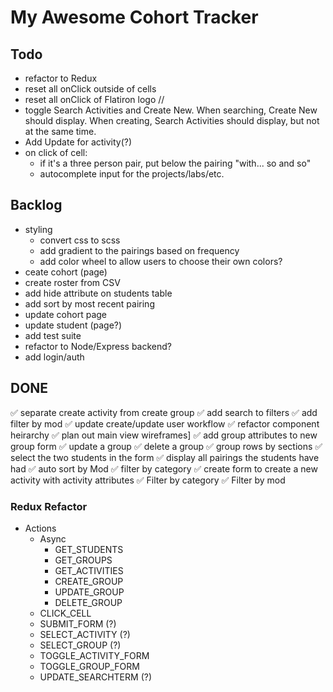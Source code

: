 # My Awesome Cohort Tracker

## Todo

- refactor to Redux
- reset all onClick outside of cells
- reset all onClick of Flatiron logo //
- toggle Search Activities and Create New. When searching, Create New should display. When creating, Search Activities should display, but not at the same time.
- Add Update for activity(?)
- on click of cell:
  - if it's a three person pair, put below the pairing "with... so and so"
  - autocomplete input for the projects/labs/etc.

## Backlog

- styling
  - convert css to scss
  - add gradient to the pairings based on frequency
  - add color wheel to allow users to choose their own colors?
- ceate cohort (page)
- create roster from CSV
- add hide attribute on students table
- add sort by most recent pairing
- update cohort page
- update student (page?)
- add test suite
- refactor to Node/Express backend?
- add login/auth
  <!-- - display a dropdown to add another student to the group? -->

## DONE

✅ separate create activity from create group
✅ add search to filters
✅ add filter by mod
✅ update create/update user workflow
✅ refactor component heirarchy
✅ plan out main view wireframes]
✅ add group attributes to new group form
✅ update a group
✅ delete a group
✅ group rows by sections
✅ select the two students in the form
✅ display all pairings the students have had
✅ auto sort by Mod
✅ filter by category
✅ create form to create a new activity with activity attributes
✅ Filter by category
✅ Filter by mod

### Redux Refactor

- Actions
  - Async
    - GET_STUDENTS
    - GET_GROUPS
    - GET_ACTIVITIES
    - CREATE_GROUP
    - UPDATE_GROUP
    - DELETE_GROUP
  - CLICK_CELL
  - SUBMIT_FORM (?)
  - SELECT_ACTIVITY (?)
  - SELECT_GROUP (?)
  - TOGGLE_ACTIVITY_FORM
  - TOGGLE_GROUP_FORM
  - UPDATE_SEARCHTERM (?)
